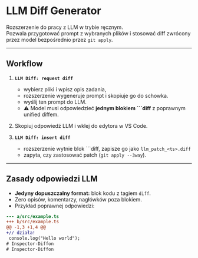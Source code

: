 # LLM Diff Generator

Rozszerzenie do pracy z LLM w trybie ręcznym.  
Pozwala przygotować prompt z wybranych plików i stosować diff zwrócony przez model bezpośrednio przez `git apply`.

---

## Workflow

1. **`LLM Diff: request diff`**  
   - wybierz pliki i wpisz opis zadania,  
   - rozszerzenie wygeneruje prompt i skopiuje go do schowka.  
   - wyślij ten prompt do LLM.  
   - ⚠️ Model musi odpowiedzieć **jednym blokiem ```diff** z poprawnym unified diffem.

2. Skopiuj odpowiedź LLM i wklej do edytora w VS Code.

3. **`LLM Diff: insert diff`**  
   - rozszerzenie wytnie blok ```diff, zapisze go jako `llm_patch_<ts>.diff`  
   - zapyta, czy zastosować patch (`git apply --3way`).  

---

## Zasady odpowiedzi LLM

- **Jedyny dopuszczalny format:** blok kodu z tagiem `diff`.  
- Zero opisów, komentarzy, nagłówków poza blokiem.  
- Przykład poprawnej odpowiedzi:

```diff
--- a/src/example.ts
+++ b/src/example.ts
@@ -1,3 +1,4 @@
+// działa!
 console.log("Hello world");
# Inspector-Diffon
# Inspector-Diffon

